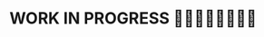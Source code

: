# WORK IN PROGRESS :construction::construction::construction::construction::construction::construction::construction::construction:
